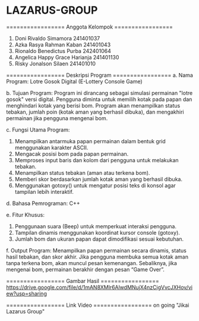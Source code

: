 # LAZARUS-GROUP

================= Anggota Kelompok =================
1. Doni Rivaldo Simamora          241401037
2. Azka Rasya Rahman Kaban	      241401043
3. Rionaldo Benedictus Purba	    242401064
4. Angelica Happy Grace Harianja	241401130
5. Risky Jonalson Silaen	        241401010

================= Deskripsi Program =================
a. Nama Program: Lotre Gosok Digital (E-Lottery Console Game)

b. Tujuan Program:
   Program ini dirancang sebagai simulasi permainan "lotre gosok" versi digital. Pengguna diminta untuk memilih kotak pada    papan dan menghindari kotak yang berisi bom. Program akan menampilkan status tebakan, jumlah poin (kotak aman yang         berhasil dibuka), dan mengakhiri permainan jika pengguna mengenai bom.

c. Fungsi Utama Program:
   1. Menampilkan antarmuka papan permainan dalam bentuk grid menggunakan karakter ASCII.
   2. Mengacak posisi bom pada papan permainan.
   3. Memproses input baris dan kolom dari pengguna untuk melakukan tebakan.
   4. Menampilkan status tebakan (aman atau terkena bom).
   5. Memberi skor berdasarkan jumlah kotak aman yang berhasil dibuka.
   6. Menggunakan gotoxy() untuk mengatur posisi teks di konsol agar tampilan lebih interaktif.

d. Bahasa Pemrograman: C++

e. Fitur Khusus:
   1. Penggunaan suara (Beep) untuk memperkuat interaksi pengguna.
   2. Tampilan dinamis menggunakan koordinat kursor console (gotoxy).
   3. Jumlah bom dan ukuran papan dapat dimodifikasi sesuai kebutuhan.

f. Output Program:
   Menampilkan papan permainan secara dinamis, status hasil tebakan, dan skor akhir. Jika pengguna membuka semua kotak        aman tanpa terkena bom, akan muncul pesan kemenangan. Sebaliknya, jika mengenai bom, permainan berakhir dengan pesan       “Game Over”.

================= Gambar Hasil =================
https://drive.google.com/file/d/1mAN8XMlr6AlwdMNujX4nzCigVvcJXHov/view?usp=sharing

================= Link Video =================
on going "Jikai Lazarus Group"
